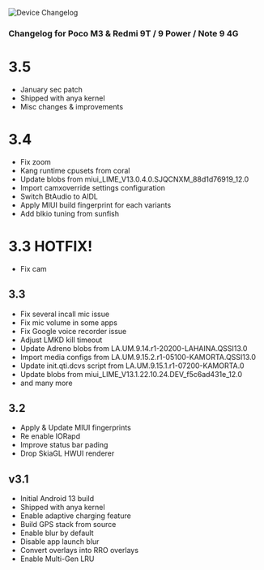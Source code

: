![Device Changelog](https://i.imgur.com/C0Wcdr5.png)

### Changelog for Poco M3 & Redmi 9T / 9 Power / Note 9 4G

# 3.5

- January sec patch
- Shipped with anya kernel
- Misc changes & improvements

# 3.4

- Fix zoom
- Kang runtime cpusets from coral
- Update blobs from miui_LIME_V13.0.4.0.SJQCNXM_88d1d76919_12.0
- Import camxoverride settings configuration
- Switch BtAudio to AIDL
- Apply MIUI build fingerprint for each variants
- Add blkio tuning from sunfish

# 3.3 HOTFIX!
- Fix cam

## 3.3

- Fix several incall mic issue
- Fix mic volume in some apps
- Fix Google voice recorder issue
- Adjust LMKD kill timeout
- Update Adreno blobs from LA.UM.9.14.r1-20200-LAHAINA.QSSI13.0
- Import media configs from LA.UM.9.15.2.r1-05100-KAMORTA.QSSI13.0
- Update init.qti.dcvs script from LA.UM.9.15.1.r1-07200-KAMORTA.0
- Update blobs from miui_LIME_V13.1.22.10.24.DEV_f5c6ad431e_12.0
- and many more

## 3.2
- Apply & Update MIUI fingerprints
- Re enable IORapd
- Improve status bar pading
- Drop SkiaGL HWUI renderer

## v3.1
- Initial Android 13 build
- Shipped with anya kernel
- Enable adaptive charging feature
- Build GPS stack from source
- Enable blur by default
- Disable app launch blur
- Convert overlays into RRO overlays
- Enable Multi-Gen LRU
